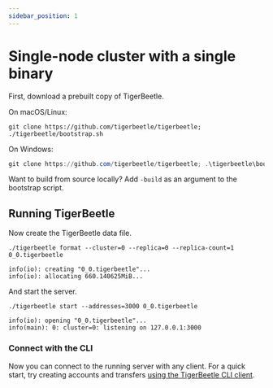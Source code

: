 ```yaml
---
sidebar_position: 1
---
```


# Single-node cluster with a single binary

First, download a prebuilt copy of TigerBeetle.

On macOS/Linux:

```shell
git clone https://github.com/tigerbeetle/tigerbeetle; ./tigerbeetle/bootstrap.sh
```

On Windows:

```powershell
git clone https://github.com/tigerbeetle/tigerbeetle; .\tigerbeetle\bootstrap.ps1
```

Want to build from source locally? Add `-build` as an argument to the bootstrap script.

## Running TigerBeetle

Now create the TigerBeetle data file.

```shell
./tigerbeetle format --cluster=0 --replica=0 --replica-count=1 0_0.tigerbeetle
```

```shell
info(io): creating "0_0.tigerbeetle"...
info(io): allocating 660.140625MiB...
```

And start the server.

```shell
./tigerbeetle start --addresses=3000 0_0.tigerbeetle
```

```shell
info(io): opening "0_0.tigerbeetle"...
info(main): 0: cluster=0: listening on 127.0.0.1:3000
```

### Connect with the CLI

Now you can connect to the running server with any client. For a quick
start, try creating accounts and transfers [using the TigerBeetle CLI
client](./cli-repl.md).
